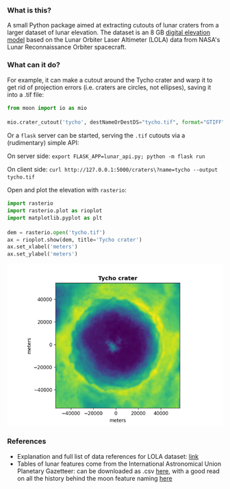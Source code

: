 ### What is this?

A small Python package aimed at extracting cutouts of lunar craters from a larger dataset of lunar elevation. The dataset is an 8 GB [digital elevation model](https://astrogeology.usgs.gov/search/map/Moon/LRO/LOLA/Lunar_LRO_LOLA_Global_LDEM_118m_Mar2014) based on the Lunar Orbiter Laser Altimeter (LOLA) data from NASA's Lunar Reconnaissance Orbiter spacecraft.

### What can it do?

For example, it can make a cutout around the Tycho crater and warp it to get rid of projection errors  (i.e. craters are circles, not ellipses), saving it into a .tif file:

```python
from moon import io as mio

mio.crater_cutout('tycho', destNameOrDestDS="tycho.tif", format="GTIFF")
```

Or a `flask` server can be started, serving the `.tif` cutouts via a (rudimentary) simple API:

On server side: `export FLASK_APP=lunar_api.py; python -m flask run`

On client side: `curl http://127.0.0.1:5000/craters\?name=tycho --output tycho.tif`

Open and plot the elevation with `rasterio`:

```python
import rasterio
import rasterio.plot as rioplot
import matplotlib.pyplot as plt

dem = rasterio.open('tycho.tif')
ax = rioplot.show(dem, title='Tycho crater')
ax.set_xlabel('meters')
ax.set_ylabel('meters')
```

![Tycho crater](https://github.com/vlas-sokolov/moon/blob/master/figures/tycho.png)

### References

- Explanation and full list of data references for LOLA dataset: [link](https://astrogeology.usgs.gov/search/map/Moon/LRO/LOLA/Lunar_LRO_LOLA_Global_LDEM_118m_Mar2014)
- Tables of lunar features come from the International Astronomical Union Planetary Gazetteer: can be downloaded as .csv [here](https://planetarynames.wr.usgs.gov/), with a good read on all the history behind the moon feature naming [here](https://the-moon.us/wiki/IAU_nomenclature)
